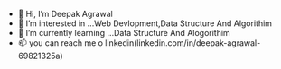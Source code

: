 - 👋 Hi, I’m Deepak Agrawal
- 👀 I’m interested in ...Web Devlopment,Data Structure And Algorithim
- 🌱 I’m currently learning ...Data Structure And Alogorithim
- 📫 you can reach me o linkedin(linkedin.com/in/deepak-agrawal-69821325a)

 

